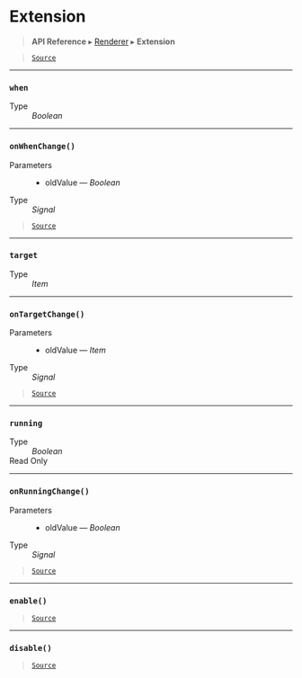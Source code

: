 # Extension

> **API Reference** ▸ [Renderer](/api/renderer.md) ▸ **Extension**

<!-- toc -->

> [`Source`](https://github.com/Neft-io/neft/blob/f9c128ccb37aa79380c961e878cd76ec9e79c99e/src/renderer/types/extension.litcoffee)


* * * 

### `when`

<dl><dt>Type</dt><dd><i>Boolean</i></dd></dl>


* * * 

### `onWhenChange()`

<dl><dt>Parameters</dt><dd><ul><li>oldValue — <i>Boolean</i></li></ul></dd><dt>Type</dt><dd><i>Signal</i></dd></dl>


> [`Source`](https://github.com/Neft-io/neft/blob/f9c128ccb37aa79380c961e878cd76ec9e79c99e/src/renderer/types/extension.litcoffee#signal-extensiononwhenchangeboolean-oldvalue)


* * * 

### `target`

<dl><dt>Type</dt><dd><i>Item</i></dd></dl>


* * * 

### `onTargetChange()`

<dl><dt>Parameters</dt><dd><ul><li>oldValue — <i>Item</i></li></ul></dd><dt>Type</dt><dd><i>Signal</i></dd></dl>


> [`Source`](https://github.com/Neft-io/neft/blob/f9c128ccb37aa79380c961e878cd76ec9e79c99e/src/renderer/types/extension.litcoffee#signal-extensionontargetchangeitem-oldvalue)


* * * 

### `running`

<dl><dt>Type</dt><dd><i>Boolean</i></dd><dt>Read Only</dt></dl>


* * * 

### `onRunningChange()`

<dl><dt>Parameters</dt><dd><ul><li>oldValue — <i>Boolean</i></li></ul></dd><dt>Type</dt><dd><i>Signal</i></dd></dl>


> [`Source`](https://github.com/Neft-io/neft/blob/f9c128ccb37aa79380c961e878cd76ec9e79c99e/src/renderer/types/extension.litcoffee#signal-extensiononrunningchangeboolean-oldvalue)


* * * 

### `enable()`

> [`Source`](https://github.com/Neft-io/neft/blob/f9c128ccb37aa79380c961e878cd76ec9e79c99e/src/renderer/types/extension.litcoffee#extensionenable)


* * * 

### `disable()`

> [`Source`](https://github.com/Neft-io/neft/blob/f9c128ccb37aa79380c961e878cd76ec9e79c99e/src/renderer/types/extension.litcoffee#extensiondisable)

